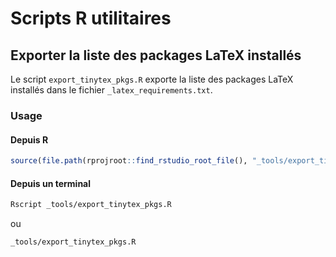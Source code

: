 # Scripts R utilitaires

## Exporter la liste des packages LaTeX installés

Le script `export_tinytex_pkgs.R` exporte la liste des packages LaTeX installés dans le fichier `_latex_requirements.txt`.

### Usage

#### Depuis R

```r
source(file.path(rprojroot::find_rstudio_root_file(), "_tools/export_tinytex_pkgs.R"))
```

#### Depuis un terminal 

```bash
Rscript _tools/export_tinytex_pkgs.R
```

ou

```bash
_tools/export_tinytex_pkgs.R
```
